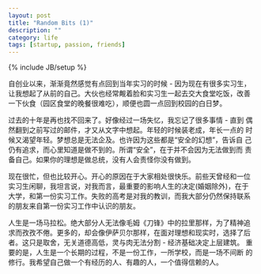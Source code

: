 ```yaml
---
layout: post
title: "Random Bits (1)"
description: ""
category: life
tags: [startup, passion, friends]
---
```

{% include JB/setup %}

自创业以来，渐渐竟然感觉有点回到当年实习的时候 - 因为现在有很多实习生，
让我想起了从前的自己。大伙也经常觍着脸和实习生一起去交大食堂吃饭，改善
一下伙食（园区食堂的晚餐很难吃），顺便也圆一点回到校园的白日梦。

过去的十年是再也找不回来了。好像经过一场失忆，我忘记了很多事情 - 直到
偶然翻到之前写过的邮件，才又从文字中想起。年轻的时候装老成，年长一点的
时候又渴望年轻。梦想总是无法企及。也许因为这些都是“安全的幻想”，告诉自
己仍有追求，而心里知道是做不到的。所谓“安全”，在于并不会因为无法做到而
责备自己。如果你的理想是做总统，没有人会责怪你没有做到。

现在很忙，但也比较开心。开心的原因在于大家相处很快乐。前些天曾经和一位
实习生闲聊，我坦言说，对我而言，最重要的影响人生的决定(婚姻除外)，在于
大学，和第一份实习工作。失败的高考是对我的教训，而我大部分仍然保持联系
的朋友来自第一份实习工作中认识的朋友。

人生是一场马拉松。绝大部分人无法像毛姆《刀锋》中的拉里那样，为了精神追
求而孜孜不倦。更多的，却会像伊萨贝尔那样，在面对理想和现实时，选择了后
者。这只是取舍，无关道德高低，灵与肉无法分割 - 经济基础决定上层建筑。
重要的是，人生是一个长期的过程，不是一份工作，一所学校，而是一场不间断
的修行。我希望自己做一个有经历的人、有趣的人，一个值得信赖的人。

